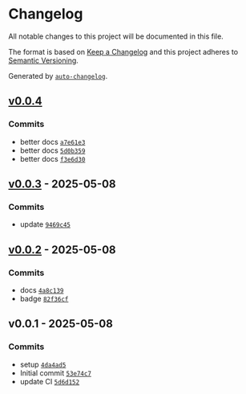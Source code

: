 # Changelog

All notable changes to this project will be documented in this file.

The format is based on [Keep a Changelog](https://keepachangelog.com/en/1.0.0/)
and this project adheres to [Semantic Versioning](https://semver.org/spec/v2.0.0.html).

Generated by [`auto-changelog`](https://github.com/CookPete/auto-changelog).

## [v0.0.4](https://github.com/substrate-system/preload/compare/v0.0.3...v0.0.4)

### Commits

- better docs [`a7e61e3`](https://github.com/substrate-system/preload/commit/a7e61e3d78eb4dfa1297a564ef8baa50a9956de9)
- better docs [`5d0b359`](https://github.com/substrate-system/preload/commit/5d0b35942ca4ee7d3042578f77dec71b90e562d9)
- better docs [`f3e6d30`](https://github.com/substrate-system/preload/commit/f3e6d30686393373c5eb40b8bf0c7c7e736a5be9)

## [v0.0.3](https://github.com/substrate-system/preload/compare/v0.0.2...v0.0.3) - 2025-05-08

### Commits

- update [`9469c45`](https://github.com/substrate-system/preload/commit/9469c45854e596e01e24e6f37c3504b98e1d03ca)

## [v0.0.2](https://github.com/substrate-system/preload/compare/v0.0.1...v0.0.2) - 2025-05-08

### Commits

- docs [`4a8c139`](https://github.com/substrate-system/preload/commit/4a8c139fc8d999d2bbfdf4aead9f823be4b8fb4b)
- badge [`82f36cf`](https://github.com/substrate-system/preload/commit/82f36cfea08fe6aa968b9f0dcdf0128524338ae9)

## v0.0.1 - 2025-05-08

### Commits

- setup [`4da4ad5`](https://github.com/substrate-system/preload/commit/4da4ad5a44817edb2bfa01970910d35a2b20403e)
- Initial commit [`53e74c7`](https://github.com/substrate-system/preload/commit/53e74c7e42cf7cc5c25fd0be56dfc7fda79b83bc)
- update CI [`5d6d152`](https://github.com/substrate-system/preload/commit/5d6d1525f761d6d4a214a5ad43c04df88b25d2f5)

